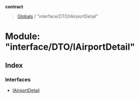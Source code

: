 **contract**

> [Globals](../README.md) / "interface/DTO/IAirportDetail"

# Module: "interface/DTO/IAirportDetail"

## Index

### Interfaces

* [IAirportDetail](../interfaces/_interface_dto_iairportdetail_.iairportdetail.md)
